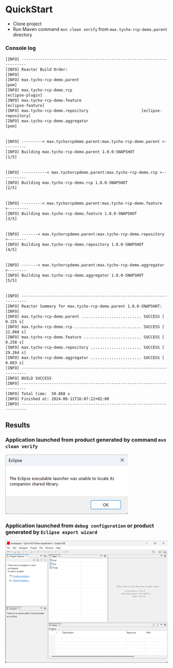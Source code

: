 # QuickStart

- Clone project
- Run Maven command `mvn clean verify` from `max.tycho-rcp-demo.parent` directory

### Console log

```
[INFO] ------------------------------------------------------------------------
[INFO] Reactor Build Order:
[INFO]
[INFO] max.tycho-rcp-demo.parent                                          [pom]
[INFO] max.tycho-rcp-demo.rcp                                  [eclipse-plugin]
[INFO] max.tycho-rcp-demo.feature                             [eclipse-feature]
[INFO] max.tycho-rcp-demo.repository                       [eclipse-repository]
[INFO] max.tycho-rcp-demo.aggregator                                      [pom]


[INFO] ---------< max.tychorcpdemo.parent:max.tycho-rcp-demo.parent >----------
[INFO] Building max.tycho-rcp-demo.parent 1.0.0-SNAPSHOT                  [1/5]


[INFO] -----------< max.tychorcpdemo.parent:max.tycho-rcp-demo.rcp >-----------
[INFO] Building max.tycho-rcp-demo.rcp 1.0.0-SNAPSHOT                     [2/5]


[INFO] ---------< max.tychorcpdemo.parent:max.tycho-rcp-demo.feature >---------
[INFO] Building max.tycho-rcp-demo.feature 1.0.0-SNAPSHOT                 [3/5]


[INFO] -------< max.tychorcpdemo.parent:max.tycho-rcp-demo.repository >--------
[INFO] Building max.tycho-rcp-demo.repository 1.0.0-SNAPSHOT              [4/5]


[INFO] -------< max.tychorcpdemo.parent:max.tycho-rcp-demo.aggregator >--------
[INFO] Building max.tycho-rcp-demo.aggregator 1.0.0-SNAPSHOT              [5/5]


[INFO] ------------------------------------------------------------------------
[INFO] Reactor Summary for max.tycho-rcp-demo.parent 1.0.0-SNAPSHOT:
[INFO]
[INFO] max.tycho-rcp-demo.parent .......................... SUCCESS [  0.155 s]
[INFO] max.tycho-rcp-demo.rcp ............................. SUCCESS [ 12.868 s]
[INFO] max.tycho-rcp-demo.feature ......................... SUCCESS [  0.258 s]
[INFO] max.tycho-rcp-demo.repository ...................... SUCCESS [ 29.264 s]
[INFO] max.tycho-rcp-demo.aggregator ...................... SUCCESS [  0.003 s]
[INFO] ------------------------------------------------------------------------
[INFO] BUILD SUCCESS
[INFO] ------------------------------------------------------------------------
[INFO] Total time:  50.868 s
[INFO] Finished at: 2024-06-11T16:07:22+02:00
[INFO] ------------------------------------------------------------------------
```


## Results
### Application launched from product generated by command `mvn clean verify`
![image info](./resources/error_launcher.png)

### Application launched from `debug configuration` or product generated by `Eclipse export wizard`
![image info](./resources/application_ide.png)